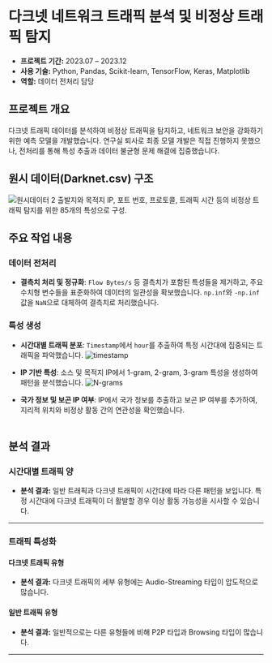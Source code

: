 # 다크넷 네트워크 트래픽 분석 및 비정상 트래픽 탐지

- **프로젝트 기간:** 2023.07 – 2023.12
- **사용 기술:** Python, Pandas, Scikit-learn, TensorFlow, Keras, Matplotlib
- **역할:** 데이터 전처리 담당

## 프로젝트 개요
다크넷 트래픽 데이터를 분석하여 비정상 트래픽을 탐지하고, 네트워크 보안을 강화하기 위한 예측 모델을 개발했습니다. 연구실 퇴사로 최종 모델 개발은 직접 진행하지 못했으나, 전처리를 통해 특성 추출과 데이터 불균형 문제 해결에 집중했습니다.

## 원시 데이터(Darknet.csv) 구조
![원시데이터 2](https://github.com/user-attachments/assets/f923b9e8-f144-49fc-ae3e-de9f92c98bee)
출발지와 목적지 IP, 포트 번호, 프로토콜, 트래픽 시간 등의 비정상 트래픽 탐지를 위한 85개의 특성으로 구성.

## 주요 작업 내용

### 데이터 전처리
- **결측치 처리 및 정규화**: `Flow Bytes/s` 등 결측치가 포함된 특성들을 제거하고, 주요 수치형 변수들을 표준화하여 데이터의 일관성을 확보했습니다. `np.inf`와 `-np.inf` 값을 `NaN`으로 대체하여 결측치로 처리했습니다.

### 특성 생성
- **시간대별 트래픽 분포**: `Timestamp`에서 `hour`를 추출하여 특정 시간대에 집중되는 트래픽을 파악했습니다.
  ![timestamp](https://github.com/user-attachments/assets/e370b288-e038-4e67-ab34-bd29682238cc)

- **IP 기반 특성**: 소스 및 목적지 IP에서 1-gram, 2-gram, 3-gram 특성을 생성하여 패턴을 분석했습니다.
  ![N-grams](https://github.com/user-attachments/assets/297d89b1-8f85-4231-a80f-97e0a2c81cce)
- **국가 정보 및 보곤 IP 여부**: IP에서 국가 정보를 추출하고 보곤 IP 여부를 추가하여, 지리적 위치와 비정상 활동 간의 연관성을 확인했습니다.
<br/><br/>

## 분석 결과

### 시간대별 트래픽 양
- **분석 결과:** 일반 트래픽과 다크넷 트래픽이 시간대에 따라 다른 패턴을 보입니다. 특정 시간대에 다크넷 트래픽이 더 활발할 경우 이상 활동 가능성을 시사할 수 있습니다.


---

### 트래픽 특성화
#### 다크넷 트래픽 유형
- **분석 결과:** 다크넷 트래픽의 세부 유형에는 Audio-Streaming 타입이 압도적으로 많습니다.


#### 일반 트래픽 유형
- **분석 결과:** 일반적으로는 다른 유형들에 비해 P2P 타입과 Browsing 타입이 많습니다.



---
